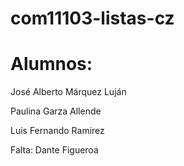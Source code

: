 # com11103-listas-cz 


# Alumnos:
José Alberto Márquez Luján

Paulina Garza Allende

Luis Fernando Ramirez

Falta: Dante Figueroa

